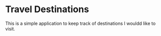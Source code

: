 # Travel Destinations

This is a simple application to keep track of destinations I wouldd like to visit.
